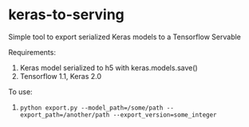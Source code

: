 # keras-to-serving
Simple tool to export serialized Keras models to a Tensorflow Servable

Requirements:
  1. Keras model serialized to h5 with keras.models.save()
  2. Tensorflow 1.1, Keras 2.0
  
To use:
  1. ``` python export.py --model_path=/some/path --export_path=/another/path --export_version=some_integer ```

